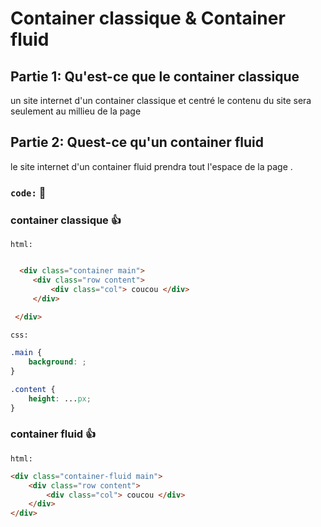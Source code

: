 

# Container classique & Container fluid

## Partie 1: Qu'est-ce que le container classique 

un site internet d'un container classique et centré le contenu du site sera seulement au millieu de la page 

## Partie 2: Quest-ce qu'un container fluid 
 
 le site internet d'un container fluid prendra tout l'espace de la page .
 
 
### `code:` :speech_balloon:
 
### container classique :thumbsup:

 `html:`
 
````html

  <div class="container main">
     <div class="row content">
         <div class="col"> coucou </div>
     </div>
 
 </div>
````

`css:`

````css
.main {
    background: ;
}

.content {
    height: ...px;
}
```` 

### container fluid  :thumbsup:
 
`html:`
 
 ````html
 <div class="container-fluid main">
     <div class="row content">
         <div class="col"> coucou </div>
     </div>
 </div>

````